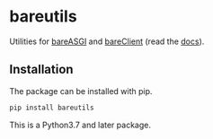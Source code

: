 # bareutils

Utilities for [bareASGI](https://github.com/rob-blackbourn/bareASGI)
and [bareClient](https://github.com/rob-blackbourn/bareClient)
(read the [docs](https://rob-blackbourn.github.io/bareUtils/)).

## Installation

The package can be installed with pip.

```bash
pip install bareutils
```

This is a Python3.7 and later package.
